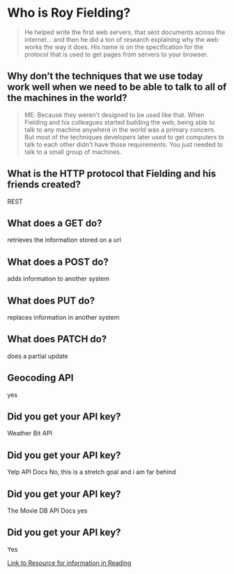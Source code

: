 # **Who is Roy Fielding?**
> He helped write the first web servers, that sent documents across the internet… and then he did a ton of research explaining why the web works the way it does. His name is on the specification for the protocol that is used to get pages from servers to your browser.

## **Why don’t the techniques that we use today work well when we need to be able to talk to all of the machines in the world?** 
> ME: Because they weren't designed to be used like that. When Fielding and his colleagues started building the web, being able to talk to any machine anywhere in the world was a primary concern. But most of the techniques developers later used to get computers to talk to each other didn't have those requirements. You just needed to talk to a small group of machines.

## **What is the HTTP protocol that Fielding and his friends created?** 
REST

## **What does a GET do?**
retrieves the information stored on a url

## **What does a POST do?**
adds information to another system

## **What does PUT do?**
replaces information in another system
## **What does PATCH do?**
does a partial update

## Geocoding API
yes 
## Did you get your API key?
Weather Bit API

## Did you get your API key?
Yelp API Docs
No, this is a stretch goal and i am far behind
## Did you get your API key?
The Movie DB API Docs
yes 
## Did you get your API key?
Yes

[Link to Resource for information in Reading](https://gist.github.com/brookr/5977550)
